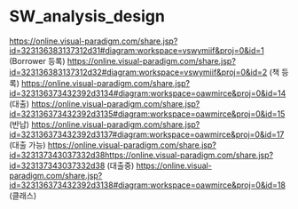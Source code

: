 # SW_analysis_design
https://online.visual-paradigm.com/share.jsp?id=323136383137312d31#diagram:workspace=vswymiif&proj=0&id=1 (Borrower 등록)
https://online.visual-paradigm.com/share.jsp?id=323136383137312d32#diagram:workspace=vswymiif&proj=0&id=2 (책 등록)
https://online.visual-paradigm.com/share.jsp?id=323136373432392d3134#diagram:workspace=oawmirce&proj=0&id=14 (대출)
https://online.visual-paradigm.com/share.jsp?id=323136373432392d3135#diagram:workspace=oawmirce&proj=0&id=15 (반납)
https://online.visual-paradigm.com/share.jsp?id=323136373432392d3137#diagram:workspace=oawmirce&proj=0&id=17 (대출 가능)
https://online.visual-paradigm.com/share.jsp?id=323137343037332d38https://online.visual-paradigm.com/share.jsp?id=323137343037332d38 (대출중)
https://online.visual-paradigm.com/share.jsp?id=323136373432392d3138#diagram:workspace=oawmirce&proj=0&id=18 (클래스)
